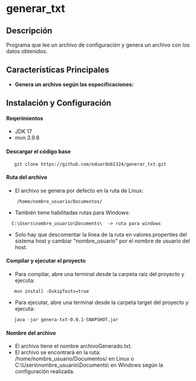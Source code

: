 # generar_txt

## Descripción
Programa que lee un archivo de configuración y genera un archivo con los datos obtenidos.

## Características Principales
- **Genera un archivo según las especificaciones:**  


## Instalación y Configuración
#### Reqerimientos
- JDK 17
- mvn 3.9.8


#### Descargar el código base

``` shell
   git clone https://github.com/eduardob1324/generar_txt.git
```

#### Ruta del archivo
- El archivo se genera por defecto en la ruta de Linux:
``` shell
    /home/nombre_usuario/Documentos/
```
- También tiene habilitadas rutas para Windows:
```shell
  C:\Users\nombre_usuario\Documents\  -> ruta para windows
```
- Solo hay que descomentar la línea de la ruta en valores.properties del sistema host y cambiar "nombre_usuario" por el nombre de usuario del host.

#### Compilar y ejecutar el proyecto
- Para compilar, abre una terminal desde la carpeta raíz del proyecto y ejecuta:
  
``` shell
   mvn install -DskipTests=true 
```
- Para ejecutar, abre una terminal desde la carpeta target del proyecto y ejecuta:
``` shell
   java -jar genera-txt-0.0.1-SNAPSHOT.jar
```

#### Nombre del archivo
- El archivo tiene el nombre archivoGenerado.txt.
- El archivo se encontrará en la ruta: /home/nombre_usuario/Documentos/ en Linux o C:\Users\nombre_usuario\Documents\ en Windows según la configuración realizada.



